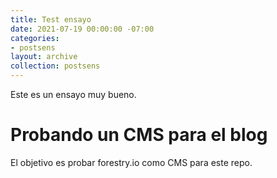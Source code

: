 ```yaml
---
title: Test ensayo
date: 2021-07-19 00:00:00 -07:00
categories:
- postsens
layout: archive
collection: postsens
---
```


Este es un ensayo muy bueno. 

# Probando un CMS para el blog

El objetivo es probar forestry.io como CMS para este repo.